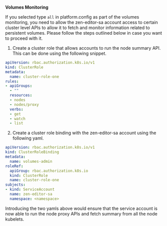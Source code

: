**Volumes Monitoring**

If you selected type `all` in platform.config as part of the volumes monitoring, you need to allow the zen-editor-sa account access to certain cluster level APIs to allow it to fetch and monitor information related to persistent volumes. Please follow the steps outlined below in case you want to proceed with it.

1. Create a cluster role that allows accounts to run the node summary API. This can be done using the following snippet.


```yaml
apiVersion: rbac.authorization.k8s.io/v1
kind: ClusterRole
metadata:
  name: cluster-role-one
rules:
- apiGroups:
  - ""
  resources:
  - nodes
  - nodes/proxy
  verbs:
  - get
  - watch
  - list
  ````

2. Create a cluster role binding with the zen-editor-sa account using the following yaml.

````yaml
apiVersion: rbac.authorization.k8s.io/v1
kind: ClusterRoleBinding
metadata:
  name: volumes-admin
roleRef:
  apiGroup: rbac.authorization.k8s.io
  kind: ClusterRole
  name: cluster-role-one
subjects:
- kind: ServiceAccount
  name: zen-editor-sa
  namespace: <namespace>
  ````

  Introducing the two yamls above would ensure that the service account is now able to run the node proxy APIs and fetch summary from all the node kubelets.
